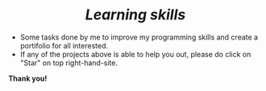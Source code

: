 <h1 style="text-align:center;"><b><i>Learning skills</i></b></h1>

<ul>
  <li>Some tasks done by me to improve my programming skills and create a portifolio for all interested. </li>
  
  <li>If any of the projects above is able to help you out, please do click on "Star" on top right-hand-site.</li> 
</ul>

  <b>Thank you!</b>
